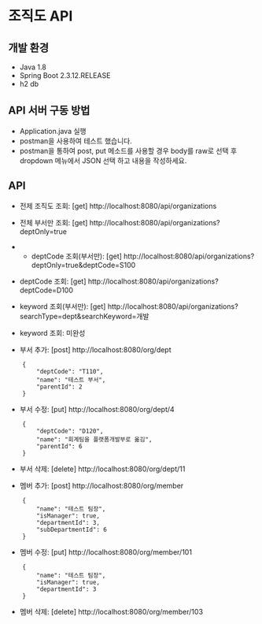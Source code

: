 # 조직도 API
## 개발 환경
- Java 1.8
- Spring Boot 2.3.12.RELEASE
- h2 db
## API 서버 구동 방법
- Application.java 실행
- postman을 사용하여 테스트 했습니다.
- postman을 통하여 post, put 메소드를 사용할 경우 body를 raw로 선택 후 dropdown 메뉴에서 JSON 선택 하고 내용을 작성하세요.
## API
- 전제 조직도 조회: [get] http://localhost:8080/api/organizations
- 전체 부서만 조회: [get] http://localhost:8080/api/organizations?deptOnly=true
- - deptCode 조회(부서만): [get] http://localhost:8080/api/organizations?deptOnly=true&deptCode=S100
- deptCode 조회: [get] http://localhost:8080/api/organizations?deptCode=D100
- keyword 조회(부서만): [get] http://localhost:8080/api/organizations?searchType=dept&searchKeyword=개발
- keyword 조회: 미완성


- 부서 추가: [post] http://localhost:8080/org/dept
```
    {
        "deptCode": "T110",
        "name": "테스트 부서",
        "parentId": 2
    }
```
- 부서 수정: [put] http://localhost:8080/org/dept/4
```
    {
        "deptCode": "D120",
        "name": "회계팀을 플랫폼개발부로 옮김",
        "parentId": 6
    }
```
- 부서 삭제: [delete] http://localhost:8080/org/dept/11


- 멤버 추가: [post] http://localhost:8080/org/member
```
    {
        "name": "테스트 팀장",
        "isManager": true,
        "departmentId": 3,
        "subDepartmentId": 6
    }
```
- 멤버 수정: [put] http://localhost:8080/org/member/101
```
    {
        "name": "테스트 팀장",
        "isManager": true,
        "departmentId": 3
    }
```
- 멤버 삭제: [delete] http://localhost:8080/org/member/103